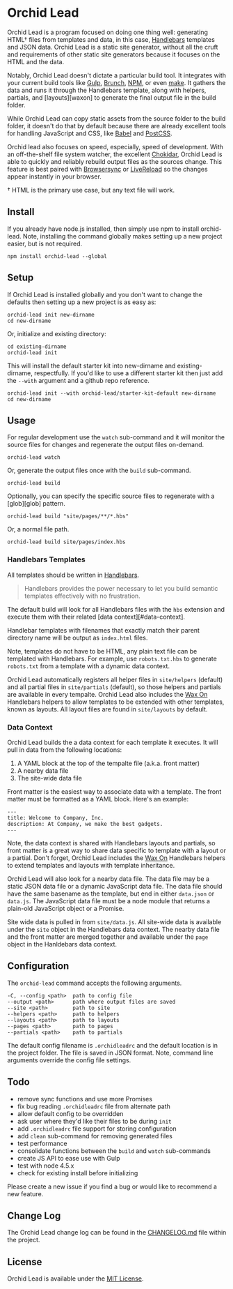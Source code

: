 # Orchid Lead

Orchid Lead is a program focused on doing one thing well: generating HTML† files from templates and data, in this case, [Handlebars][handlebars] templates and JSON data. Orchid Lead is a static site generator, without all the cruft and requirements of other static site generators because it focuses on the HTML and the data.

Notably, Orchid Lead doesn't dictate a particular build tool. It integrates with your current build tools like [Gulp][gulp], [Brunch][brunch], [NPM][npm-build-tool], or even [make][make]. It gathers the data and runs it through the Handlebars template, along with helpers, partials, and [layouts][waxon] to generate the final output file in the build folder.

While Orchid Lead can copy static assets from the source folder to the build folder, it doesn't do that by default because there are already excellent tools for handling JavaScript and CSS, like [Babel][babel] and [PostCSS][postcss].

Orchid lead also focuses on speed, especially, speed of development. With an off-the-shelf file system watcher, the excellent [Chokidar][chokidar], Orchid Lead is able to quickly and reliably rebuild output files as the sources change. This feature is best paired with [Browsersync][browsersync] or [LiveReload][livereload] so the changes appear instantly in your browser.

† HTML is the primary use case, but any text file will work.


## Install

If you already have node.js installed, then simply use npm to install orchid-lead. Note, installing the command globally makes setting up a new project easier, but is not required.

```shell
npm install orchid-lead --global
```


## Setup

If Orchid Lead is installed globally and you don't want to change the defaults then setting up a new project is as easy as:

```shell
orchid-lead init new-dirname
cd new-dirname
```

Or, initialize and existing directory:

```shell
cd existing-dirname
orchid-lead init
```

This will install the default starter kit into new-dirname and existing-dirname, respectfully. If you'd like to use a different starter kit then just add the `--with` argument and a github repo reference.

```shell
orchid-lead init --with orchid-lead/starter-kit-default new-dirname
cd new-dirname
```


## Usage

For regular development use the `watch` sub-command and it will monitor the source files for changes and regenerate the output files on-demand.

```shell
orchid-lead watch
```

Or, generate the output files once with the `build` sub-command.

```shell
orchid-lead build
````

Optionally, you can specify the specific source files to regenerate with a [glob][glob] pattern.

```shell
orchid-lead build "site/pages/**/*.hbs"
````

Or, a normal file path.

```shell
orchid-lead build site/pages/index.hbs
````


### Handlebars Templates

All templates should be written in [Handlebars][handlebars].

> Handlebars provides the power necessary to let you build semantic templates effectively with no frustration.

The default build will look for all Handlebars files with the `hbs` extension and execute them with their related [data context][#data-context].

Handlebar templates with filenames that exactly match their parent directory name will be output as `index.html` files.

Note, templates do not have to be HTML, any plain text file can be templated with Handlebars. For example, use `robots.txt.hbs` to generate `robots.txt` from a template with a dynamic data context.

Orchid Lead automatically registers all helper files in `site/helpers` (default) and all partial files in `site/partials` (default), so those helpers and partials are available in every tempalte. Orchid Lead also includes the [Wax On][wax-on] Handlebars helpers to allow templates to be extended with other templates, known as layouts. All layout files are found in `site/layouts` by default.


### Data Context

Orchid Lead builds the a data context for each template it executes. It will pull in data from the following locations:

1. A YAML block at the top of the tempalte file (a.k.a. front matter)
1. A nearby data file
1. The site-wide data file

Front matter is the easiest way to associate data with a template. The front matter must be formatted as a YAML block. Here's an example:

    ---
    title: Welcome to Company, Inc.
    description: At Company, we make the best gadgets.
    ---

Note, the data context is shared with Handlebars layouts and partials, so front matter is a great way to share data specific to template with a layout or a partial. Don't forget, Orchid Lead includes the [Wax On][wax-on] Handlebars helpers to extend templates and layouts with template inheritance.

Orchid Lead will also look for a nearby data file. The data file may be a static JSON data file or a dynamic JavaScript data file. The data file should have the same basename as the template, but end in either `data.json` or `data.js`. The JavaScript data file must be a node module that returns a plain-old JavaScript object or a Promise.

Site wide data is pulled in from `site/data.js`. All site-wide data is available under the `site` object in the Handlebars data context. The nearby data file and the front matter are merged together and available under the `page` object in the Hanldebars data context.


## Configuration

The `orchid-lead` command accepts the following arguments.

    -C, --config <path>  path to config file
    --output <path>      path where output files are saved
    --site <path>        path to site
    --helpers <path>     path to helpers
    --layouts <path>     path to layouts
    --pages <path>       path to pages
    --partials <path>    path to partials

The default config filename is `.orchidleadrc` and the default location is in the project folder. The file is saved in JSON format. Note, command line arguments override the config file settings.


## Todo

* remove sync functions and use more Promises
* fix bug reading `.orchidleadrc` file from alternate path
* allow default config to be overridden
* ask user where they'd like their files to be during `init`
* add `.orchidleadrc` file support for storing configuration
* add `clean` sub-command for removing generated files
* test performance
* consolidate functions between the `build` and `watch` sub-commands
* create JS API to ease use with Gulp
* test with node 4.5.x
* check for existing install before initializing

Please create a new issue if you find a bug or would like to recommend a new feature.


## Change Log

The Orchid Lead change log can be found in the [CHANGELOG.md][2] file within the project.


## License

Orchid Lead is available under the [MIT License][1].

[1]: https://github.com/orchid-lead/orchid-lead/blob/master/LICENSE
[2]: https://github.com/orchid-lead/orchid-lead/blob/master/CHANGELOG.md
[handlebars]: http://handlebarsjs.com
[npm-build-tool]: https://www.keithcirkel.co.uk/how-to-use-npm-as-a-build-tool/
[wax-on]: https://www.npmjs.com/package/wax-on
[postcss]: http://postcss.org
[babel]: http://babeljs.io
[chokidar]: https://github.com/paulmillr/chokidar
[livereload]: https://github.com/livereload/livereload-js
[browsersync]: https://www.browsersync.io
[gulp]: http://gulpjs.com
[brunch]: http://brunch.io
[make]: https://www.gnu.org/software/make/
